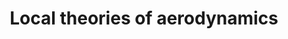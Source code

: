 ---
layout: project
title: Local theories of aerodynamics
collection: 21-local-theories
permalink: /local-theories-of-aerodynamics/ # same as collection.link !
single:
img:
---